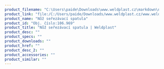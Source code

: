 ```yaml
---
product_filename: "C:\Users\paide\Downloads\www.weldplast.cz\markdown\nuz-serezavaci-spatula.md"
product_link: "file:/C:/Users/paide/Downloads/www.weldplast.cz/www.weldplast.cz/nuz-serezavaci-spatula"
product_name: "Nůž seřezávací spatula"
product_id: "Obj. číslo:106.969"
product_title: "Nůž seřezávací spatula | Weldplast"
product_desc: ""
product_specs: ""
product_downloads: ""
product_href: ""
product_desc_2: ""
product_accessories: ""
product_similar: ""
---
```

